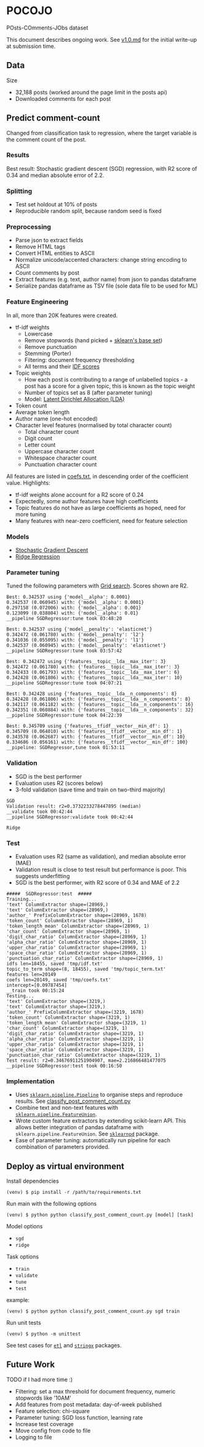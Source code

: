 # POCOJO

POsts-COmments-JObs dataset

This document describes ongoing work. See [v1.0.md](v1.0.md) for the initial write-up at submission time.

## Data

Size
* 32,188 posts (worked around the page limit in the posts api)
* Downloaded comments for each post

## Predict comment-count

Changed from classification task to regression, where the target variable is the comment count of the post.

### Results

Best result: Stochastic gradient descent (SGD) regression, with R2 score of 0.34 and median absolute error of 2.2.

### Splitting

* Test set holdout at 10% of posts
* Reproducible random split, because random seed is fixed

### Preprocessing

* Parse json to extract fields
* Remove HTML tags
* Convert HTML entities to ASCII
* Normalize unicode/accented characters: change string encoding to ASCII
* Count comments by post
* Extract features (e.g. text, author name) from json to pandas dataframe
* Serialize pandas dataframe as TSV file (sole data file to be used for ML)

### Feature Engineering

In all, more than 20K features were created.
* tf-idf weights
    * Lowercase
    * Remove stopwords (hand picked + [sklearn's base set](https://github.com/scikit-learn/scikit-learn/blob/master/sklearn/feature_extraction/stop_words.py))
    * Remove punctuation
    * Stemming (Porter)
    * Filtering: document frequency thresholding
    * All terms and their [IDF scores](result/idf.txt)
* Topic weights
    * How each post is contributing to a range of unlabelled topics - a post has a score for a given topic, this is known as the topic weight
    * Number of topics set as 8 (after parameter tuning) 
    * Model: [Latent Dirichlet Allocation (LDA)](http://scikit-learn.org/stable/modules/generated/sklearn.decomposition.LatentDirichletAllocation.html)
* Token count
* Average token length
* Author name (one-hot encoded)
* Character level features (normalised by total character count) 
    * Total character count
    * Digit count
    * Letter count
    * Uppercase character count
    * Whitespace character count
    * Punctuation character count
    
All features are listed in [coefs.txt](result/coefs.txt), in descending order of the coefficient value. Highlights:
* tf-idf weights alone account for a R2 score of 0.24
* Expectedly, some author features have high coefficients
* Topic features do not have as large coefficients as hoped, need for more tuning
* Many features with near-zero coefficient, need for feature selection

### Models

* [Stochastic Gradient Descent](http://scikit-learn.org/stable/modules/generated/sklearn.linear_model.SGDRegressor.html)
* [Ridge Regression](http://scikit-learn.org/stable/modules/generated/sklearn.linear_model.Ridge.html)

### Parameter tuning

Tuned the following parameters with [Grid search](http://scikit-learn.org/stable/modules/generated/sklearn.model_selection.GridSearchCV.html). Scores shown are R2.

```
Best: 0.342537 using {'model__alpha': 0.0001}
0.342537 (0.060945) with: {'model__alpha': 0.0001}
0.297158 (0.072006) with: {'model__alpha': 0.001}
0.123099 (0.038804) with: {'model__alpha': 0.01}
__pipeline SGDRegressor:tune took 03:48:20

Best: 0.342537 using {'model__penalty': 'elasticnet'}
0.342472 (0.061780) with: {'model__penalty': 'l2'}
0.341036 (0.055095) with: {'model__penalty': 'l1'}
0.342537 (0.060945) with: {'model__penalty': 'elasticnet'}
__pipeline SGDRegressor:tune took 03:57:42

Best: 0.342472 using {'features__topic__lda__max_iter': 3}
0.342472 (0.061780) with: {'features__topic__lda__max_iter': 3}
0.342433 (0.061793) with: {'features__topic__lda__max_iter': 6}
0.342428 (0.061806) with: {'features__topic__lda__max_iter': 10}
__pipeline SGDRegressor:tune took 04:07:21

Best: 0.342428 using {'features__topic__lda__n_components': 8}
0.342428 (0.061806) with: {'features__topic__lda__n_components': 8}
0.342117 (0.061182) with: {'features__topic__lda__n_components': 16}
0.342351 (0.060884) with: {'features__topic__lda__n_components': 32}
__pipeline SGDRegressor:tune took 04:22:39

Best: 0.345709 using {'features__tfidf__vector__min_df': 1}
0.345709 (0.064010) with: {'features__tfidf__vector__min_df': 1}
0.343578 (0.062687) with: {'features__tfidf__vector__min_df': 10}
0.334686 (0.056161) with: {'features__tfidf__vector__min_df': 100}
__pipeline: SGDRegressor,tune took 01:53:11
```

### Validation

* SGD is the best performer
* Evaluation uses R2 (scores below)
* 3-fold validation (save time and train on two-third majority)

```
SGD
Validation result: r2=0.3732233278447895 (median)
__validate took 00:42:44
__pipeline SGDRegressor:validate took 00:42:44

Ridge

```

### Test

* Evaluation uses R2 (same as validation), and median absolute error (MAE)
* Validation result is close to test result but performance is poor. This suggests underfitting
* SGD is the best performer, with R2 score of 0.34 and MAE of 2.2
```
#####  SGDRegressor:test  #####
Training...
'text' ColumnExtractor shape=(28969,)
'text' ColumnExtractor shape=(28969,)
'author_' PrefixColumnExtractor shape=(28969, 1678)
'token_count' ColumnExtractor shape=(28969, 1)
'token_length_mean' ColumnExtractor shape=(28969, 1)
'char_count' ColumnExtractor shape=(28969, 1)
'digit_char_ratio' ColumnExtractor shape=(28969, 1)
'alpha_char_ratio' ColumnExtractor shape=(28969, 1)
'upper_char_ratio' ColumnExtractor shape=(28969, 1)
'space_char_ratio' ColumnExtractor shape=(28969, 1)
'punctuation_char_ratio' ColumnExtractor shape=(28969, 1)
idfs len=18455, saved 'tmp/idf.txt'
topic_to_term shape=(8, 18455), saved 'tmp/topic_term.txt'
features len=20149
coefs len=20149, saved 'tmp/coefs.txt'
intercept=[0.09787454]
__train took 00:15:24
Testing...
'text' ColumnExtractor shape=(3219,)
'text' ColumnExtractor shape=(3219,)
'author_' PrefixColumnExtractor shape=(3219, 1678)
'token_count' ColumnExtractor shape=(3219, 1)
'token_length_mean' ColumnExtractor shape=(3219, 1)
'char_count' ColumnExtractor shape=(3219, 1)
'digit_char_ratio' ColumnExtractor shape=(3219, 1)
'alpha_char_ratio' ColumnExtractor shape=(3219, 1)
'upper_char_ratio' ColumnExtractor shape=(3219, 1)
'space_char_ratio' ColumnExtractor shape=(3219, 1)
'punctuation_char_ratio' ColumnExtractor shape=(3219, 1)
Test result: r2=0.34676911251904907, mae=2.216866481477075
__pipeline SGDRegressor:test took 00:16:50
```

### Implementation

* Uses [`sklearn.pipeline.Pipeline`](http://scikit-learn.org/stable/modules/generated/sklearn.pipeline.Pipeline.html) to organise steps and reproduce results. See [classify_post_comment_count.py](classify_post_comment_count.py)
* Combine text and non-text features with [`sklearn.pipeline.FeatureUnion`](http://scikit-learn.org/stable/modules/generated/sklearn.pipeline.FeatureUnion.html). 
* Wrote custom feature extractors by extending scikit-learn API. This allows better integration of pandas dataframe with `sklearn.pipeline.FeatureUnion`. See [`sklearnpd`](sklearnpd/) package. 
* Ease of parameter tuning: automatically run pipeline for each combination of parameters provided.

## Deploy as virtual environment

Install dependencies

`(venv) $ pip install -r /path/to/requirements.txt`

Run main with the following options

`(venv) $ python python classify_post_comment_count.py [model] [task]`

Model options
* `sgd`
* `ridge`

Task options
* `train`
* `validate`
* `tune`
* `test`

example:

`(venv) $ python python classify_post_comment_count.py sgd train`

Run unit tests

`(venv) $ python -m unittest`

See test cases for [`etl`](etl/tests/) and [`stringx`](stringx/tests/) packages.

## Future Work

TODO if I had more time :)

* Filtering: set a max threshold for document frequency, numeric stopwords like '10AM'
* Add features from post metadata: day-of-week published
* Feature selection: chi-square
* Parameter tuning: SGD loss function, learning rate
* Increase test coverage
* Move config from code to file
* Logging to file
